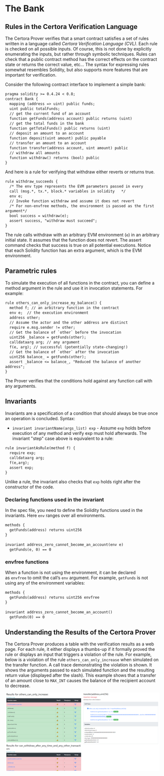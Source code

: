 The Bank
========

Rules in the Certora Verification Language
------------------------------------------

The Certora Prover verifies that a smart contract satisfies a set of rules written in a language called _Certora Verification Language (CVL)_. Each rule is checked on all possible inputs. Of course, this is not done by explicitly enumerating the inputs, but rather through symbolic techniques. Rules can check that a public contract method has the correct effects on the contract state or returns the correct value, etc... The syntax for expressing rules somewhat resembles Solidity, but also supports more features that are important for verification. 

Consider the following contract interface to implement a simple bank:

```solidity
pragma solidity >= 0.4.24 < 0.8;
contract Bank {
  mapping (address => uint) public funds;
  uint public totalFunds;
  // get the current fund of an account
  function getFunds(address account) public returns (uint)
  // get the total funds in the bank
  function getTotalFunds() public returns (uint)
  // deposit an amount to an account
  function deposit(uint amount) public payable
  // transfer an amount to an account
  function transfer(address account, uint amount) public
  // withdraw all amounts
  function withdraw() returns (bool) public
}
```

And here is a rule for verifying that withdraw either reverts or returns true.

```cvl
rule withdraw_succeeds {
  /* The env type represents the EVM parameters passed in every
  call (msg.*, tx.*, block.* variables in solidity 	 */
  env e;
  // Invoke function withdraw and assume it does not revert
  /* For non-envfree methods, the environment is passed as the first argument*/
  bool success = withdraw(e);
  assert success, "withdraw must succeed";
}
```

The rule calls withdraw with an arbitrary EVM environment (`e`) in an arbitrary initial state. It assumes that the function does not revert. The assert command checks that success is true on all potential executions. Notice that each Solidity function has an extra argument, which is the EVM environment.

Parametric rules
----------------

To simulate the execution of all functions in the contract, you can define a method argument in the rule and use it in invocation statements. For example:

```cvl
rule others_can_only_increase_my_balance() {
  method f; // an arbitrary function in the contract
  env e;  // the execution environment
  address other;
  // Assume the actor and the other address are distinct
  require e.msg.sender != other;
  // Get the balance of `other` before the invocation
  uint256 _balance = getFunds(other);
  calldataarg arg; // any argument
  f(e, arg); // successful (potentially state-changing!)
  // Get the balance of `other` after the invocation
  uint256 balance_ = getFunds(other);
  assert _balance <= balance_, "Reduced the balance of another address";
}
```

The Prover verifies that the conditions hold against any function call with any arguments.

Invariants
----------

Invariants are a specification of a condition that should always be true once an operation is concluded. Syntax:

*   `invariant invariantName(args_list) exp` - Assume `exp` holds before execution of any method and verify exp must hold afterwards. The invariant "step" case above is equivalent to a rule:
    

```cvl
rule invariantAsRule(method f) {
  require exp;
  calldataarg arg;
  f(e,arg);
  assert exp;
}
```

Unlike a rule, the invariant also checks that `exp` holds right after the constructor of the code.

### Declaring functions used in the invariant

In the spec file, you need to define the Solidity functions used in the invariants. Here `env` ranges over all environments.

```cvl
methods {
  getFunds(address) returns uint256
}

invariant address_zero_cannot_become_an_account(env e)
  getFunds(e, 0) == 0
```

### envfree functions

When a function is not using the environment, it can be declared as `envfree` to omit the call’s `env` argument. For example, `getFunds` is not using any of the environment variables:

```cvl
methods {
  getFunds(address) returns uint256 envfree
}

invariant address_zero_cannot_become_an_account()
  getFunds(0) == 0
```

Understanding the Results of the Certora Prover
-----------------------------------------------

The Certora Prover produces a table with the verification results as a web
page. For each rule, it either displays a thumbs-up if it formally proved the
rule or displays an input that triggers a violation of the rule. For example,
below is a violation of the rule `others_can_only_increase` when simulated on
the transfer function. A call trace demonstrating the violation is shown. It
shows the arguments passed to each simulated function and the resulting return
value (displayed after the slash). This example shows that a transfer of an
amount close to `MAX_INT` causes the balance of the recipient account to
decrease.

![example output](output.png)

